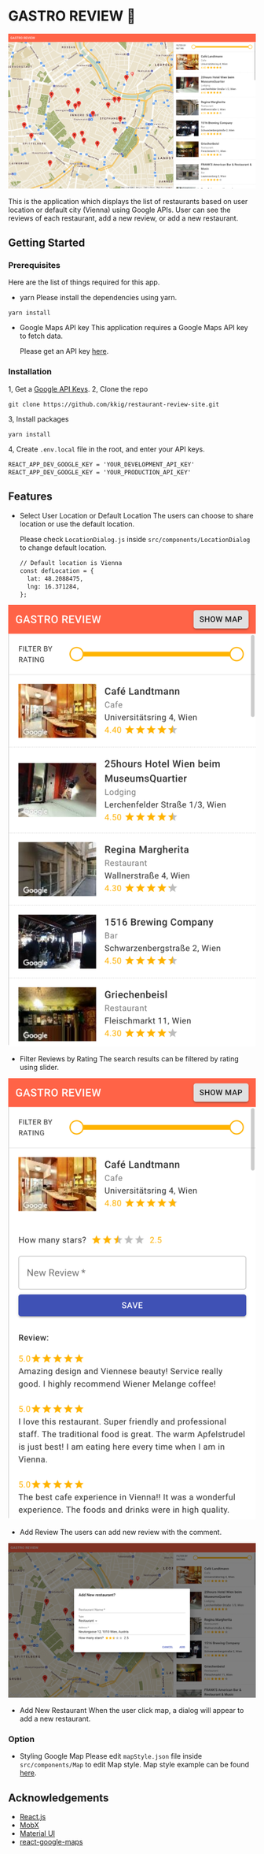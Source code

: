 # GASTRO REVIEW :fork_and_knife:

![Top Page](https://github.com/kkig/restaurant-review-site/blob/master/images/gastro_top.png?raw=true)

This is the application which displays the list of restaurants based on user location or default city (Vienna) using Google APIs. User can see the reviews of each restaurant, add a new review, or add a new restaurant.

## Getting Started

### Prerequisites

Here are the list of things required for this app.

- yarn
  Please install the dependencies using yarn.

```
yarn install
```

- Google Maps API key
  This application requires a Google Maps API key to fetch data.

  Please get an API key [here](https://developers.google.com/maps/gmp-get-started).

### Installation

1, Get a [Google API Keys](https://developers.google.com/maps/gmp-get-started).
2, Clone the repo

```
git clone https://github.com/kkig/restaurant-review-site.git
```

3, Install packages

```
yarn install
```

4, Create `.env.local` file in the root, and enter your API keys.

```
REACT_APP_DEV_GOOGLE_KEY = 'YOUR_DEVELOPMENT_API_KEY'
REACT_APP_DEV_GOOGLE_KEY = 'YOUR_PRODUCTION_API_KEY'
```

## Features

- Select User Location or Default Location
  The users can choose to share location or use the default location.

  Please check `LocationDialog.js` inside `src/components/LocationDialog` to change default location.

  ```
  // Default location is Vienna
  const defLocation = {
    lat: 48.2088475,
    lng: 16.371284,
  };
  ```

![Filter Review](https://github.com/kkig/restaurant-review-site/blob/master/images/gastro_filter.png?raw=true)

- Filter Reviews by Rating
  The search results can be filtered by rating using slider.

![New Review](https://github.com/kkig/restaurant-review-site/blob/master/images/gastro_addReview.png?raw=true)

- Add Review
  The users can add new review with the comment.

![Add New Restaurant](https://github.com/kkig/restaurant-review-site/blob/master/images/gastro_addNew.png?raw=true)

- Add New Restaurant
  When the user click map, a dialog will appear to add a new restaurant.

### Option

- Styling Google Map
  Please edit `mapStyle.json` file inside `src/components/Map` to edit Map style.
  Map style example can be found [here](https://mapstyle.withgoogle.com/).

## Acknowledgements

- [React.js](https://reactjs.org/docs/create-a-new-react-app.html)
- [MobX](https://mobx.js.org/README.html)
- [Material UI](https://material-ui.com/getting-started/installation/)
- [react-google-maps](https://tomchentw.github.io/react-google-maps)
